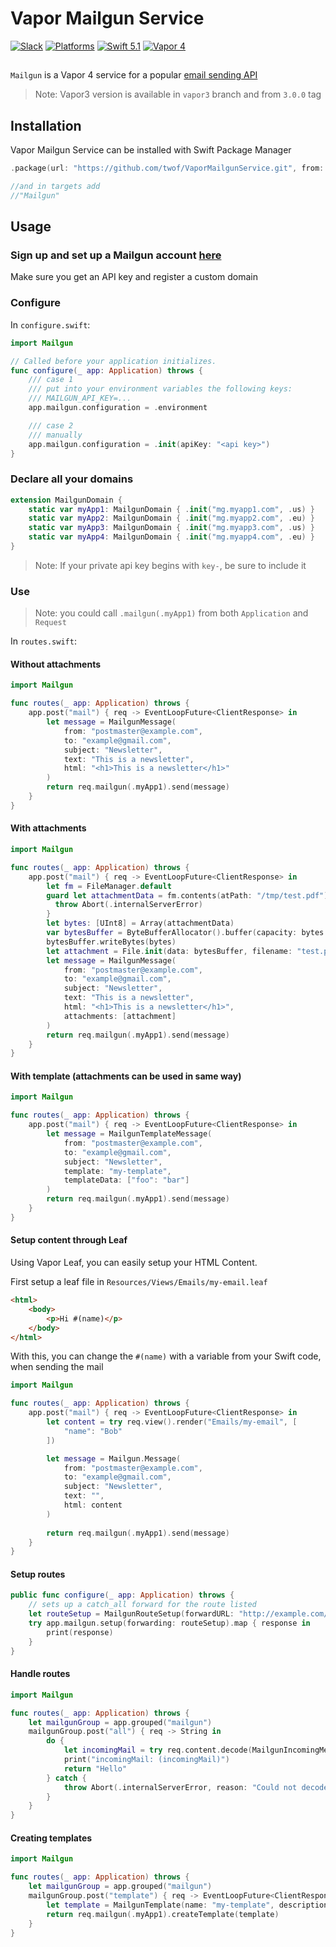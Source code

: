 # Vapor Mailgun Service

[![Slack](https://img.shields.io/badge/join-slack-745EAF.svg?style=flat)](https://vapor.team)
[![Platforms](https://img.shields.io/badge/platforms-macOS%2010.13%20|%20Ubuntu%2016.04%20LTS-ff0000.svg?style=flat)](http://cocoapods.org/pods/FASwift)
[![Swift 5.1](https://img.shields.io/badge/swift-5.1-orange.svg?style=flat)](http://swift.org)
[![Vapor 4](https://img.shields.io/badge/vapor-4.0-blue.svg?style=flat)](https://vapor.codes)

##

`Mailgun` is a Vapor 4 service for a popular [email sending API](https://www.mailgun.com/)
> Note: Vapor3 version is available in `vapor3` branch and from `3.0.0` tag


## Installation
Vapor Mailgun Service can be installed with Swift Package Manager

```swift
.package(url: "https://github.com/twof/VaporMailgunService.git", from: "4.0.0")

//and in targets add
//"Mailgun"
```

## Usage

### Sign up and set up a Mailgun account [here](https://www.mailgun.com/)
Make sure you get an API key and register a custom domain

### Configure

In `configure.swift`:

```swift
import Mailgun

// Called before your application initializes.
func configure(_ app: Application) throws {
    /// case 1
    /// put into your environment variables the following keys:
    /// MAILGUN_API_KEY=...
    app.mailgun.configuration = .environment

    /// case 2
    /// manually
    app.mailgun.configuration = .init(apiKey: "<api key>")
} 
```

### Declare all your domains

```swift
extension MailgunDomain {
    static var myApp1: MailgunDomain { .init("mg.myapp1.com", .us) }
    static var myApp2: MailgunDomain { .init("mg.myapp2.com", .eu) }
    static var myApp3: MailgunDomain { .init("mg.myapp3.com", .us) }
    static var myApp4: MailgunDomain { .init("mg.myapp4.com", .eu) }
}
```


> Note: If your private api key begins with `key-`, be sure to include it

### Use

> Note: you could call `.mailgun(.myApp1)` from both `Application` and `Request`

In `routes.swift`:

#### Without attachments

```swift
import Mailgun

func routes(_ app: Application) throws {
    app.post("mail") { req -> EventLoopFuture<ClientResponse> in
        let message = MailgunMessage(
            from: "postmaster@example.com",
            to: "example@gmail.com",
            subject: "Newsletter",
            text: "This is a newsletter",
            html: "<h1>This is a newsletter</h1>"
        )
        return req.mailgun(.myApp1).send(message)
    }
}
```

#### With attachments

```swift
import Mailgun

func routes(_ app: Application) throws {
    app.post("mail") { req -> EventLoopFuture<ClientResponse> in
        let fm = FileManager.default
        guard let attachmentData = fm.contents(atPath: "/tmp/test.pdf") else {
          throw Abort(.internalServerError)
        }
        let bytes: [UInt8] = Array(attachmentData)
        var bytesBuffer = ByteBufferAllocator().buffer(capacity: bytes.count)
        bytesBuffer.writeBytes(bytes)
        let attachment = File.init(data: bytesBuffer, filename: "test.pdf")
        let message = MailgunMessage(
            from: "postmaster@example.com",
            to: "example@gmail.com",
            subject: "Newsletter",
            text: "This is a newsletter",
            html: "<h1>This is a newsletter</h1>",
            attachments: [attachment]
        )
        return req.mailgun(.myApp1).send(message)
    }
}
```

#### With template (attachments can be used in same way)

```swift
import Mailgun

func routes(_ app: Application) throws {
    app.post("mail") { req -> EventLoopFuture<ClientResponse> in
        let message = MailgunTemplateMessage(
            from: "postmaster@example.com",
            to: "example@gmail.com",
            subject: "Newsletter",
            template: "my-template",
            templateData: ["foo": "bar"]
        )
        return req.mailgun(.myApp1).send(message)
    }
}
```

#### Setup content through Leaf

Using Vapor Leaf, you can easily setup your HTML Content.

First setup a leaf file in `Resources/Views/Emails/my-email.leaf`

```html
<html>
    <body>
        <p>Hi #(name)</p>
    </body>
</html>
```

With this, you can change the `#(name)` with a variable from your Swift code, when sending the mail

```swift
import Mailgun

func routes(_ app: Application) throws {
    app.post("mail") { req -> EventLoopFuture<ClientResponse> in
        let content = try req.view().render("Emails/my-email", [
            "name": "Bob"
        ])

        let message = Mailgun.Message(
            from: "postmaster@example.com",
            to: "example@gmail.com",
            subject: "Newsletter",
            text: "",
            html: content
        )
        
        return req.mailgun(.myApp1).send(message)
    }
}
```

#### Setup routes

```swift
public func configure(_ app: Application) throws {
    // sets up a catch_all forward for the route listed
    let routeSetup = MailgunRouteSetup(forwardURL: "http://example.com/mailgun/all", description: "A route for all emails")
    try app.mailgun.setup(forwarding: routeSetup).map { response in
        print(response)
    }
}
```

#### Handle routes

```swift
import Mailgun

func routes(_ app: Application) throws {
    let mailgunGroup = app.grouped("mailgun")
    mailgunGroup.post("all") { req -> String in
        do {
            let incomingMail = try req.content.decode(MailgunIncomingMessage.self)
            print("incomingMail: (incomingMail)")
            return "Hello"
        } catch {
            throw Abort(.internalServerError, reason: "Could not decode incoming message")
        }
    }
}
```

#### Creating templates

```swift
import Mailgun

func routes(_ app: Application) throws {
    let mailgunGroup = app.grouped("mailgun")
    mailgunGroup.post("template") { req -> EventLoopFuture<ClientResponse> in
        let template = MailgunTemplate(name: "my-template", description: "api created :)", template: "<h1>Hello {{ name }}</h1>")
        return req.mailgun(.myApp1).createTemplate(template)
    }
}
```
